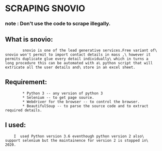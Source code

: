 # SCRAPING SNOVIO
### note : Don't use the code to scrape illegally.

## What is snovio:
            snovio is one of the lead generative services.Free variant of\ snovio won't permit to import contact details in mass ,\ however it permits duplicate glue every detail individually\ which in turns a long procedure this can be automated with a\ python script that will extricate all the user details and\ store in an excel sheet.
## Requirement:
            * Python 3 -- any version of python 3
            * Selenium -- to get page source.
            * Webdriver for the browser -- to control the browser.
            * BeautifulSoup -- to parse the source code and to extract required details.
## I used:
        I  used Python version 3.6 eventhough python version 2 also\ support selenium but the maintainence for version 2 is stopped in\ 2020.

